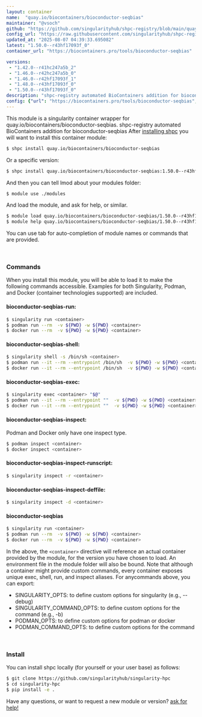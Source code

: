 ```yaml
---
layout: container
name:  "quay.io/biocontainers/bioconductor-seqbias"
maintainer: "@vsoch"
github: "https://github.com/singularityhub/shpc-registry/blob/main/quay.io/biocontainers/bioconductor-seqbias/container.yaml"
config_url: "https://raw.githubusercontent.com/singularityhub/shpc-registry/main/quay.io/biocontainers/bioconductor-seqbias/container.yaml"
updated_at: "2025-08-07 04:39:33.695082"
latest: "1.50.0--r43hf17093f_0"
container_url: "https://biocontainers.pro/tools/bioconductor-seqbias"

versions:
 - "1.42.0--r41hc247a5b_2"
 - "1.46.0--r42hc247a5b_0"
 - "1.46.0--r42hf17093f_1"
 - "1.48.0--r43hf17093f_0"
 - "1.50.0--r43hf17093f_0"
description: "shpc-registry automated BioContainers addition for bioconductor-seqbias"
config: {"url": "https://biocontainers.pro/tools/bioconductor-seqbias", "maintainer": "@vsoch", "description": "shpc-registry automated BioContainers addition for bioconductor-seqbias", "latest": {"1.50.0--r43hf17093f_0": "sha256:b00cfa7eb2d74b575c60f0b446be88b3b1315aab7410df9af2a7c4a64d6311ca"}, "tags": {"1.42.0--r41hc247a5b_2": "sha256:eeea2a558e3b230722e58bdc77c6829ae4787aca92cd927ad0ed823d6da1dfcc", "1.46.0--r42hc247a5b_0": "sha256:c334c7cccb9b5248bed4d816125b6f80ea60350979827a20dd8f8877f916efa6", "1.46.0--r42hf17093f_1": "sha256:90dd6322695bea73052edb88538e67162695f60178a502b381f216c39ed370d2", "1.48.0--r43hf17093f_0": "sha256:5c9842611df0ad8fd8e532694d9e4dc16e061d0a50d5be8a3e15077f344f9aa8", "1.50.0--r43hf17093f_0": "sha256:b00cfa7eb2d74b575c60f0b446be88b3b1315aab7410df9af2a7c4a64d6311ca"}, "docker": "quay.io/biocontainers/bioconductor-seqbias"}
---
```


This module is a singularity container wrapper for quay.io/biocontainers/bioconductor-seqbias.
shpc-registry automated BioContainers addition for bioconductor-seqbias
After [installing shpc](#install) you will want to install this container module:


```bash
$ shpc install quay.io/biocontainers/bioconductor-seqbias
```

Or a specific version:

```bash
$ shpc install quay.io/biocontainers/bioconductor-seqbias:1.50.0--r43hf17093f_0
```

And then you can tell lmod about your modules folder:

```bash
$ module use ./modules
```

And load the module, and ask for help, or similar.

```bash
$ module load quay.io/biocontainers/bioconductor-seqbias/1.50.0--r43hf17093f_0
$ module help quay.io/biocontainers/bioconductor-seqbias/1.50.0--r43hf17093f_0
```

You can use tab for auto-completion of module names or commands that are provided.

<br>

### Commands

When you install this module, you will be able to load it to make the following commands accessible.
Examples for both Singularity, Podman, and Docker (container technologies supported) are included.

#### bioconductor-seqbias-run:

```bash
$ singularity run <container>
$ podman run --rm  -v ${PWD} -w ${PWD} <container>
$ docker run --rm  -v ${PWD} -w ${PWD} <container>
```

#### bioconductor-seqbias-shell:

```bash
$ singularity shell -s /bin/sh <container>
$ podman run --it --rm --entrypoint /bin/sh  -v ${PWD} -w ${PWD} <container>
$ docker run --it --rm --entrypoint /bin/sh  -v ${PWD} -w ${PWD} <container>
```

#### bioconductor-seqbias-exec:

```bash
$ singularity exec <container> "$@"
$ podman run --it --rm --entrypoint ""  -v ${PWD} -w ${PWD} <container> "$@"
$ docker run --it --rm --entrypoint ""  -v ${PWD} -w ${PWD} <container> "$@"
```

#### bioconductor-seqbias-inspect:

Podman and Docker only have one inspect type.

```bash
$ podman inspect <container>
$ docker inspect <container>
```

#### bioconductor-seqbias-inspect-runscript:

```bash
$ singularity inspect -r <container>
```

#### bioconductor-seqbias-inspect-deffile:

```bash
$ singularity inspect -d <container>
```



#### bioconductor-seqbias

```bash
$ singularity run <container>
$ podman run --rm  -v ${PWD} -w ${PWD} <container>
$ docker run --rm  -v ${PWD} -w ${PWD} <container>
```


In the above, the `<container>` directive will reference an actual container provided
by the module, for the version you have chosen to load. An environment file in the
module folder will also be bound. Note that although a container
might provide custom commands, every container exposes unique exec, shell, run, and
inspect aliases. For anycommands above, you can export:

 - SINGULARITY_OPTS: to define custom options for singularity (e.g., --debug)
 - SINGULARITY_COMMAND_OPTS: to define custom options for the command (e.g., -b)
 - PODMAN_OPTS: to define custom options for podman or docker
 - PODMAN_COMMAND_OPTS: to define custom options for the command

<br>

### Install

You can install shpc locally (for yourself or your user base) as follows:

```bash
$ git clone https://github.com/singularityhub/singularity-hpc
$ cd singularity-hpc
$ pip install -e .
```

Have any questions, or want to request a new module or version? [ask for help!](https://github.com/singularityhub/singularity-hpc/issues)